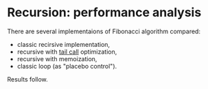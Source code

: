 # Recursion: performance analysis

There are several implementaions of Fibonacci algorithm compared:

- classic recirsive implementation,
- recursive with [tail call](https://en.wikipedia.org/wiki/Tail_call) optimization,
- recursive with memoization,
- classic loop (as "placebo control").

Results follow.

